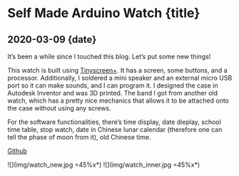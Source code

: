 # Self Made Arduino Watch {title}
## 2020-03-09 {date}

It’s been a while since I touched this blog. Let’s put some new things!

This watch is built using [Tinyscreen+](https://tinycircuits.com/products/tinyscreenplus). It has a screen, some buttons, and a processor. Additionally, I soldered a mini speaker and an external micro USB port so it can make sounds, and I can program it. I designed the case in Autodesk Inventor and was 3D printed. The band I got from another old watch, which has a pretty nice mechanics that allows it to be attached onto the case without using any screws.

For the software functionalities, there’s time display, date dieplay, school time table, stop watch, date in Chinese lunar calendar (therefore one can tell the phase of moon from it), old Chinese time.

[Github](https://github.com/Rio6/Watch)

![](img/watch_new.jpg =45%x*)
![](img/watch_inner.jpg =45%x*)
